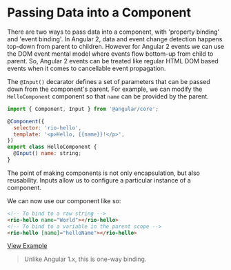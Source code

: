 # Passing Data into a Component

There are two ways to pass data into a component, with 'property binding' and 'event binding'. In Angular 2, data and event change detection happens top-down from parent to children. However for Angular 2 events we can use the DOM event mental model where events flow bottom-up from child to parent. So, Angular 2 events can be treated like regular HTML DOM based events when it comes to cancellable event propagation.

The `@Input()` decarator defines a set of parameters that can be passed down from the component's parent. For example, we can modify the `HelloComponent` component so that `name` can be provided by the parent.

```js
import { Component, Input } from '@angular/core';

@Component({
  selector: 'rio-hello',
  template: '<p>Hello, {{name}}!</p>',
})
export class HelloComponent {
  @Input() name: string;
}
```

The point of making components is not only encapsulation, but also reusability. Inputs allow us to configure a particular instance of a component.

We can now use our component like so:

```html
<!-- To bind to a raw string -->
<rio-hello name="World"></rio-hello>
<!-- To bind to a variable in the parent scope -->
<rio-hello [name]="helloName"></rio-hello>
```
[View Example](http://plnkr.co/edit/LEtEN9?p=preview)

>Unlike Angular 1.x, this is one-way binding.
